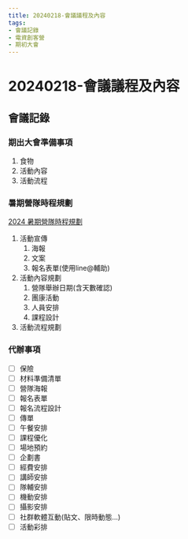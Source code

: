 ```yaml
---
title: 20240218-會議議程及內容
tags:
- 會議記錄
- 電資創客營
- 期初大會
---
```

# 20240218-會議議程及內容
## 會議記錄
### 期出大會準備事項
1. 食物 
2. 活動內容 
3. 活動流程

### 暑期營隊時程規劃
[2024 暑期營隊時程規劃](/8krGSuCISIKKpCrO4EOf8Q)
1. 活動宣傳
    1. 海報
    2. 文案
    3. 報名表單(使用line@輔助) 
2. 活動內容規劃
    1. 營隊舉辦日期(含天數確認)
    2. 團康活動
    3. 人員安排
    4. 課程設計
3. 活動流程規劃 

### 代辦事項
- [ ] 保險
- [ ] 材料準備清單
- [ ] 營隊海報
- [ ] 報名表單
- [ ] 報名流程設計
- [ ] 傳單
- [ ] 午餐安排
- [ ] 課程優化 
- [ ] 場地預約
- [ ] 企劃書
- [ ] 經費安排
- [ ] 講師安排
- [ ] 隊輔安排
- [ ] 機動安排
- [ ] 攝影安排
- [ ] 社群軟體互動(貼文、限時動態...)
- [ ] 活動彩排